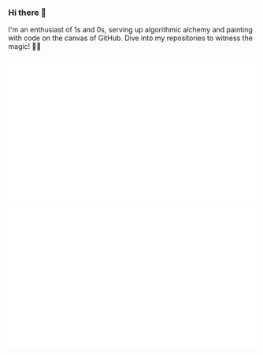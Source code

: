 ### Hi there 👋

<!--
**cphovo/cphovo** is a ✨ _special_ ✨ repository because its `README.md` (this file) appears on your GitHub profile.

Here are some ideas to get you started:

- 🔭 I’m currently working on ...
- 🌱 I’m currently learning ...
- 👯 I’m looking to collaborate on ...
- 🤔 I’m looking for help with ...
- 💬 Ask me about ...
- 📫 How to reach me: ...
- 😄 Pronouns: ...
- ⚡ Fun fact: ...
-->

I'm an enthusiast of 1s and 0s, serving up algorithmic alchemy and painting with code on the canvas of GitHub. Dive into my repositories to witness the magic! 🎩✨

<img src="https://github.com/cphovo/github-stats/blob/master/generated/overview.svg#gh-light-mode-only" />
<img src="https://github.com/cphovo/github-stats/blob/master/generated/languages.svg#gh-light-mode-only" />
